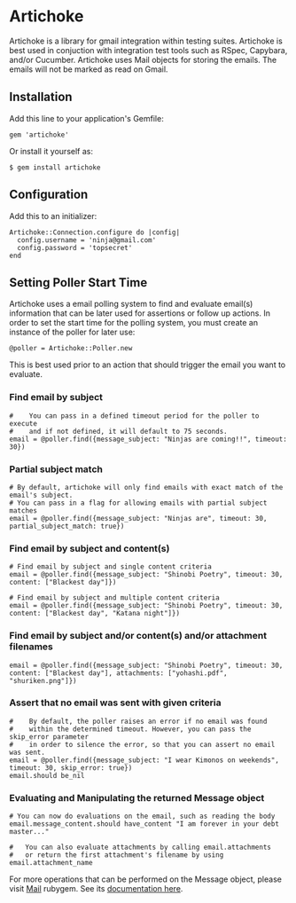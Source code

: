 # Artichoke

Artichoke is a library for gmail integration within testing suites. Artichoke is best used in conjuction with integration test tools such as RSpec, Capybara, and/or Cucumber. Artichoke uses Mail objects for storing the emails. The emails will not be marked as read on Gmail.

## Installation

Add this line to your application's Gemfile:

    gem 'artichoke'

Or install it yourself as:

    $ gem install artichoke


## Configuration

Add this to an initializer:

    Artichoke::Connection.configure do |config|
      config.username = 'ninja@gmail.com'
      config.password = 'topsecret'
    end

## Setting Poller Start Time

Artichoke uses a email polling system to find and evaluate email(s) information that can be later used for assertions or follow up actions. In order to set the start time for the polling system, you must create an instance of the poller for later use:

    @poller = Artichoke::Poller.new

This is best used prior to an action that should trigger the email you want to evaluate.


### Find email by subject

    #    You can pass in a defined timeout period for the poller to execute
    #    and if not defined, it will default to 75 seconds.
    email = @poller.find({message_subject: "Ninjas are coming!!", timeout: 30})


### Partial subject match
    
    # By default, artichoke will only find emails with exact match of the email's subject. 
    # You can pass in a flag for allowing emails with partial subject matches
    email = @poller.find({message_subject: "Ninjas are", timeout: 30, partial_subject_match: true})

### Find email by subject and content(s)
    
    # Find email by subject and single content criteria
    email = @poller.find({message_subject: "Shinobi Poetry", timeout: 30, content: ["Blackest day"]})

    # Find email by subject and multiple content criteria
    email = @poller.find({message_subject: "Shinobi Poetry", timeout: 30, content: ["Blackest day", "Katana night"]})

### Find email by subject and/or content(s) and/or attachment filenames
    
    email = @poller.find({message_subject: "Shinobi Poetry", timeout: 30, content: ["Blackest day"], attachments: ["yohashi.pdf", "shuriken.png"]})

    
### Assert that no email was sent with given criteria

    #    By default, the poller raises an error if no email was found
    #    within the determined timeout. However, you can pass the skip_error parameter
    #    in order to silence the error, so that you can assert no email was sent.
    email = @poller.find({message_subject: "I wear Kimonos on weekends", timeout: 30, skip_error: true})
    email.should be_nil

### Evaluating and Manipulating the returned Message object

    # You can now do evaluations on the email, such as reading the body
    email.message_content.should have_content "I am forever in your debt master..."

    #   You can also evaluate attachments by calling email.attachments
    #   or return the first attachment's filename by using
    email.attachment_name

For more operations that can be performed on the Message object, please visit [Mail](http://rubygems.org/gems/mail) rubygem. See its [documentation here](http://github.com/mikel/mail).